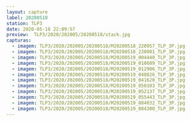 ```yaml
---
layout: capture
label: 20200518
station: TLP3
date: 2020-05-18 22:09:57
preview:  TLP3/2020/202005/20200518/stack.jpg
capturas:
  - imagem: TLP3/2020/202005/20200518/M20200518_220957_TLP_3P.jpg
  - imagem: TLP3/2020/202005/20200518/M20200518_230801_TLP_3P.jpg
  - imagem: TLP3/2020/202005/20200518/M20200519_004440_TLP_3P.jpg
  - imagem: TLP3/2020/202005/20200518/M20200519_010609_TLP_3P.jpg
  - imagem: TLP3/2020/202005/20200518/M20200519_012906_TLP_3P.jpg
  - imagem: TLP3/2020/202005/20200518/M20200519_040826_TLP_3P.jpg
  - imagem: TLP3/2020/202005/20200518/M20200519_041620_TLP_3P.jpg
  - imagem: TLP3/2020/202005/20200518/M20200519_050103_TLP_3P.jpg
  - imagem: TLP3/2020/202005/20200518/M20200519_052137_TLP_3P.jpg
  - imagem: TLP3/2020/202005/20200518/M20200519_055443_TLP_3P.jpg
  - imagem: TLP3/2020/202005/20200518/M20200519_084032_TLP_3P.jpg
  - imagem: TLP3/2020/202005/20200518/M20200519_084300_TLP_3P.jpg
---
```

